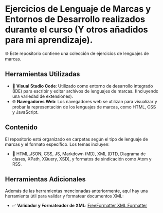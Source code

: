 # Ejercicios de Lenguaje de Marcas y Entornos de Desarrollo realizados durante el curso (Y otros añadidos para mi aprendizaje).

🌐 Este repositorio contiene una colección de ejercicios de lenguajes de marcas.

## Herramientas Utilizadas

- 🔧 **Visual Studio Code**: Utilizado como entorno de desarrollo integrado (IDE) para escribir y editar archivos de lenguajes de marcas. (Incluyendo una variedad de extensiones).
- 🌐 **Navegadores Web**: Los navegadores web se utilizan para visualizar y probar la representación de los lenguajes de marcas, como HTML, CSS y JavaScript.

## Contenido

El repositorio está organizado en carpetas según el tipo de lenguaje de marcas y el formato específico. Los temas incluyen:

- 📁 HTML,JSON, CSS, JS, Markdown (MD), XML (DTD, Diagrama de clases, XPath, XQuery, XSD), y formatos de sindicación como Atom y RSS.

## Herramientas Adicionales

Además de las herramientas mencionadas anteriormente, aquí hay una herramienta útil para validar y formatear documentos XML:

- ✅ **Validador y Formateador de XML**: [FreeFormatter XML Formatter](https://www.freeformatter.com/xml-formatter.html)
